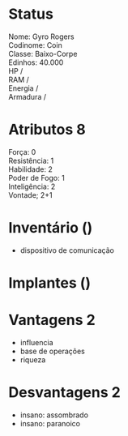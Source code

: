 # Status
Nome: Gyro Rogers  
Codinome: Coin  
Classe: Baixo-Corpe  
Edinhos: 40.000  
HP /   
RAM /   
Energia /   
Armadura /   

# Atributos 8
Força: 0  
Resistência: 1  
Habilidade: 2  
Poder de Fogo: 1   
Inteligência: 2  
Vontade; 2+1   

# Inventário ()
- dispositivo de comunicação

# Implantes ()

# Vantagens 2 
- influencia
- base de operações
- riqueza
# Desvantagens 2
- insano: assombrado
- insano: paranoico